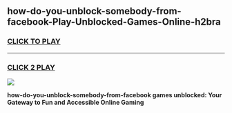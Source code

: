
## how-do-you-unblock-somebody-from-facebook-Play-Unblocked-Games-Online-h2bra
<h3>
<a href="https://premium76.site?title=how-do-you-unblock-somebody-from-facebook&ref=25A">CLICK TO PLAY</a></h3>
<hr>

<h3>
<a href="https://premium76.site?title=how-do-you-unblock-somebody-from-facebook&ref=25A">CLICK 2 PLAY</a>
  
</h3>

<a href="https://premium76.site?title=how-do-you-unblock-somebody-from-facebook&ref=25A"><img src="https://clearcache.store/games.png"></a>


**how-do-you-unblock-somebody-from-facebook games unblocked: Your Gateway to Fun and Accessible Online Gaming**
